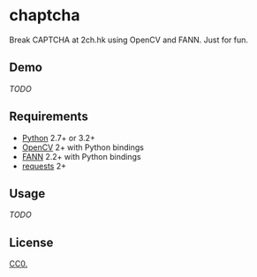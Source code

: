 # chaptcha

Break CAPTCHA at 2ch.hk using OpenCV and FANN. Just for fun.

## Demo

*TODO*

## Requirements

* [Python](https://www.python.org/) 2.7+ or 3.2+
* [OpenCV](http://opencv.org/) 2+ with Python bindings
* [FANN](http://leenissen.dk/fann/wp/) 2.2+ with Python bindings
* [requests](http://python-requests.org/) 2+

## Usage

*TODO*

## License

[CC0.](COPYING)
